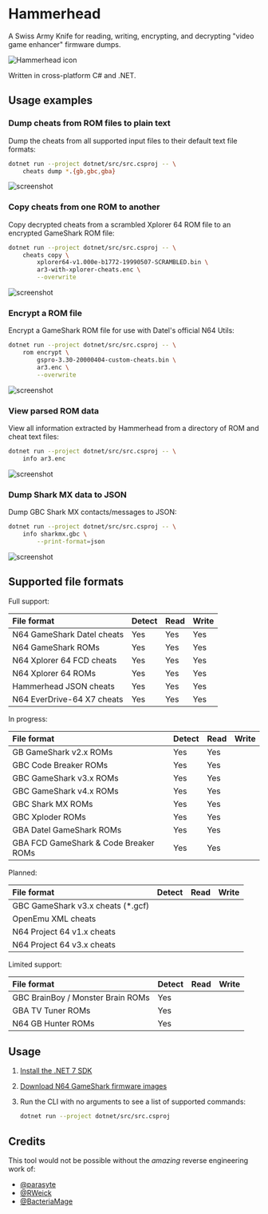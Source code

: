 # Hammerhead

A Swiss Army Knife for reading, writing, encrypting, and decrypting "video game enhancer" firmware dumps.

![Hammerhead icon](/assets/images/hammerhead-icon-256.png)

Written in cross-platform C# and .NET.

## Usage examples

### Dump cheats from ROM files to plain text

Dump the cheats from all supported input files to their default text file formats:

```bash
dotnet run --project dotnet/src/src.csproj -- \
    cheats dump *.{gb,gbc,gba}
```

![screenshot](/assets/screenshots/hammerhead-screenshot-20230705-cheats-dump-gbc.png)

### Copy cheats from one ROM to another

Copy decrypted cheats from a scrambled Xplorer 64 ROM file to an encrypted GameShark ROM file:

```bash
dotnet run --project dotnet/src/src.csproj -- \
    cheats copy \
        xplorer64-v1.000e-b1772-19990507-SCRAMBLED.bin \
        ar3-with-xplorer-cheats.enc \
        --overwrite
```

![screenshot](/assets/screenshots/hammerhead-screenshot-20230705-cheats-copy-gs-to-xp.png)

### Encrypt a ROM file

Encrypt a GameShark ROM file for use with Datel's official N64 Utils:

```bash
dotnet run --project dotnet/src/src.csproj -- \
    rom encrypt \
        gspro-3.30-20000404-custom-cheats.bin \
        ar3.enc \
        --overwrite
```

![screenshot](/assets/screenshots/hammerhead-screenshot-20230705-rom-encrypt-n64-gs.png)

### View parsed ROM data

View all information extracted by Hammerhead from a directory of ROM and cheat text files:

```bash
dotnet run --project dotnet/src/src.csproj -- \
    info ar3.enc
```

![screenshot](/assets/screenshots/hammerhead-screenshot-20230705-info-n64-gs.png)

### Dump Shark MX data to JSON

Dump GBC Shark MX contacts/messages to JSON:

```bash
dotnet run --project dotnet/src/src.csproj -- \
    info sharkmx.gbc \
        --print-format=json
```

![screenshot](/assets/screenshots/hammerhead-screenshot-20230705-info-n64-gs.png)

## Supported file formats

Full support:

| File format                | Detect | Read | Write |
|:-------------------------- |:------ |:---- |:----- |
| N64 GameShark Datel cheats | Yes    | Yes  | Yes   |
| N64 GameShark ROMs         | Yes    | Yes  | Yes   |
| N64 Xplorer 64 FCD cheats  | Yes    | Yes  | Yes   |
| N64 Xplorer 64 ROMs        | Yes    | Yes  | Yes   |
| Hammerhead JSON cheats     | Yes    | Yes  | Yes   |
| N64 EverDrive-64 X7 cheats | Yes    | Yes  | Yes   |

In progress:

| File format                           | Detect | Read | Write |
|:------------------------------------- |:------ |:---- |:----- |
| GB GameShark v2.x ROMs                | Yes    | Yes  |       |
| GBC Code Breaker ROMs                 | Yes    | Yes  |       |
| GBC GameShark v3.x ROMs               | Yes    | Yes  |       |
| GBC GameShark v4.x ROMs               | Yes    | Yes  |       |
| GBC Shark MX ROMs                     | Yes    | Yes  |       |
| GBC Xploder ROMs                      | Yes    | Yes  |       |
| GBA Datel GameShark ROMs              | Yes    | Yes  |       |
| GBA FCD GameShark & Code Breaker ROMs | Yes    | Yes  |       |

Planned:

| File format                        | Detect | Read | Write |
|:---------------------------------- |:------ |:---- |:----- |
| GBC GameShark v3.x cheats (\*.gcf) |        |      |       |
| OpenEmu XML cheats                 |        |      |       |
| N64 Project 64 v1.x cheats         |        |      |       |
| N64 Project 64 v3.x cheats         |        |      |       |

Limited support:

| File format                       | Detect | Read | Write |
|:--------------------------------- |:------ |:---- |:----- |
| GBC BrainBoy / Monster Brain ROMs | Yes    |      |       |
| GBA TV Tuner ROMs                 | Yes    |      |       |
| N64 GB Hunter ROMs                | Yes    |      |       |

## Usage

1. [Install the .NET 7 SDK](https://learn.microsoft.com/en-us/dotnet/core/install/)

2. [Download N64 GameShark firmware images](https://github.com/LibreShark/sharkdumps)

3. Run the CLI with no arguments to see a list of supported commands:

    ```bash
    dotnet run --project dotnet/src/src.csproj
    ```

## Credits

This tool would not be possible without the _amazing_ reverse engineering work of:

- [@parasyte](https://github.com/parasyte)
- [@RWeick](https://github.com/RWeick/REF1329-N64-Gameshark-Clone)
- [@BacteriaMage](https://github.com/BacteriaMage/n64-gameshark-data-model)
